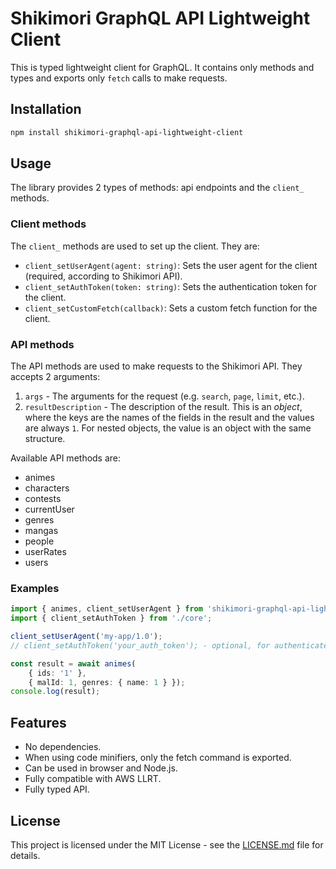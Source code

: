 # Shikimori GraphQL API Lightweight Client

This is typed lightweight client for GraphQL. It contains only methods and types
and exports only `fetch` calls to make requests.

## Installation

```bash
npm install shikimori-graphql-api-lightweight-client
```

## Usage

The library provides 2 types of methods: api endpoints and the `client_` methods.

### Client methods

The `client_` methods are used to set up the client. They are:

- `client_setUserAgent(agent: string)`: Sets the user agent for the client (required, according to Shikimori API).
- `client_setAuthToken(token: string)`: Sets the authentication token for the client.
- `client_setCustomFetch(callback)`: Sets a custom fetch function for the client.

### API methods

The API methods are used to make requests to the Shikimori API. They accepts 2 arguments:

1. `args` - The arguments for the request (e.g. `search`, `page`, `limit`, etc.).
2. `resultDescription` - The description of the result.
   This is an _object_, where the keys are the names of the fields in the result and the values are always `1`. For
   nested objects, the value is an object with the same structure.

Available API methods are:

- animes
- characters
- contests
- currentUser
- genres
- mangas
- people
- userRates
- users

### Examples

```typescript
import { animes, client_setUserAgent } from 'shikimori-graphql-api-lightweight-client';
import { client_setAuthToken } from './core';

client_setUserAgent('my-app/1.0');
// client_setAuthToken('your_auth_token'); - optional, for authenticated requests

const result = await animes(
    { ids: '1' },
    { malId: 1, genres: { name: 1 } });
console.log(result);
```

## Features

- No dependencies.
- When using code minifiers, only the fetch command is exported.
- Can be used in browser and Node.js.
- Fully compatible with AWS LLRT.
- Fully typed API.

## License

This project is licensed under the MIT License - see the [LICENSE.md](LICENSE.md) file for details.
